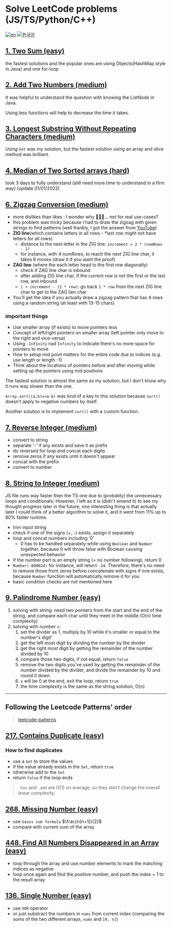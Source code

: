 # Solve LeetCode problems (JS/TS/Python/C++)

[![en](https://img.shields.io/badge/lang-EN-red.svg)](https://github.com/brandonwie/leetcode/blob/main/README.md)
[![한국어](https://img.shields.io/badge/lang-한국어-green.svg)](https://github.com/brandonwie/leetcode/blob/main/README.ko-kr.md)

## [1. Two Sum (easy)](https://github.com/brandonwie/leetcode/blob/main/0001-two-sum.js)

the fastest solutions and the popular ones are using Objects(HashMap style in Java) and one for-loop

## [2. Add Two Numbers (medium)](https://github.com/brandonwie/leetcode/blob/main/0002-add-two-numbers.js)

It was helpful to understand the question with knowing the ListNode in Java.

Using less functions will help to decrease the time it takes.

## [3. Longest Substring Without Repeating Characters (medium)](https://github.com/brandonwie/leetcode/blob/main/0003-longest-substring.js)

Using `Set` was my solution, but the fastest solution using an array and slice method was brilliant.

## [4. Median of Two Sorted arrays (hard)](https://github.com/brandonwie/leetcode/blob/main/0004-median-of-two-sorted-arrays.js)

took 3 days to fully understand (still need more time to understand in a firm way)
(update 01/01/2022)

## [6. Zigzag Conversion (medium)](https://github.com/brandonwie/leetcode/blob/main/0006-zigzag-conversion.ts)

- more dislikes than likes : I wonder why 🤷🏻‍♂️... not for real use-cases?
- this problem was tricky because I had to draw the zigzag with given strings to find patterns (well frankly, I got the answer from [YouTube](https://www.youtube.com/watch?v=Q2Tw6gcVEwc&t=456s&ab_channel=NeetCode))
- **ZIG line**(which contains letters in all rows - \*last row might not have letters for all rows)
  - distance to the next letter in the ZIG line: `increment = 2 * (numRows - 1)`
  - for instance, with 4 numRows, to reach the next ZIG line char, it takes 6 moves (draw it if you want the proof)
- **ZAG line** (where the each letter head to the first row diagonally)
  - check if ZAG line char is inbound
  - after adding ZIG line char, if the current row is not the first or the last row, and inbound
  - `i + increment - (2 * row)`: go back `2 * row` from the next ZIG line char to get to the ZAG lien char
- You'll get the idea if you actually draw a zigzag pattern that has 4 rows using a random string (at least with 13-15 chars)

### important things

- Use smaller array (if exists) to move pointers less
- Concept of left/right pointers on smaller array (left pointer only move to the right and vice-versa)
- Using `-Infinity` nad `Infinity` to indicate there's no more space for pointers to move
- How to setup mid point matters for the entire code due to indices (e.g. use length or length -1)
- Think about the locations of pointers before and after moving while setting up the pointers using mid positions

The fastest solution is almost the same as my solution, but I don't know why it runs way slower than the one.

`Array.sort((a,b)=>a-b)` was kind of a key to this solution because `sort()` doesn't apply to negative numbers by itself.

Another solution is to implement `sort()` with a custom function.

## [7. Reverse Integer (medium)](https://github.com/brandonwie/leetcode/blob/main/0007-reverse-integer.js)

- convert to string
- separate '-' if any exists and save it as prefix
- do reversed for loop and concat each digits
- remove zeros if any exists until it doesn't appear
- concat with the prefix
- convert to number

## [8. String to Integer (medium)](https://github.com/brandonwie/leetcode/blob/main/0008-string-to-integer.js)

JS file runs way faster then the TS one due to (probably) the unnecessary loops and conditionals; However, I left as it is (didn't amend it) to see my thought progress later in the future, one interesting thing is that actually later I could think of a better algorithm to solve it, and it went from 11% up to 80% faster runtime.

- trim input string
- check if one of the signs (+, -) exists, assign it separately
- loop and concat numbers including '0'
  - 0 has to be handled separately while using `Boolean` and `Number` together, because 0 will throw false with Boolean causing unexpected behavior
- if the number part is an empty string (= no number following), return 0
- `Number(-000024)` for instance, will return `-24`. Therefore, there's no need to remove those front zeros before concatenate with signs if one exists, because `Number` function will automatically remove it for you
- basic condition checks are not mentioned here

## [9. Palindrome Number (easy)](https://github.com/brandonwie/leetcode/blob/main/0009-palindrome-number.js)

1. solving with string: need two pointers from the start and the end of the string, and compare each char until they meet in the middle (O(n) time complexity)
1. solving with number `x`:
   1. set the divider as 1, multiply by 10 while it's smaller or equal to the number's digit'
   2. get the left most digit by dividing the number by the divider
   3. get the right most digit by getting the remainder of the number divided by 10
   4. compare those two digits, if not equal, return `false`
   5. remove the two digits you've used by getting the remainder of the number divided by the divider, and divide the remainder by 10 and round it down
   6. `x` will be 0 at the end, exit the loop, return `true`
   7. the time complexity is the same as the string solution, O(n)

---

## Following the Leetcode Patterns' order

> [leetcode-patterns](https://seanprashad.com/leetcode-patterns/)

## [217. Contains Duplicate (easy)](https://github.com/brandonwie/leetcode/blob/main/leetcode-patterns/001-0217-contains-duplicate.js)

### How to find duplicates

- use a `Set` to store the values
- if the value already exists in the `Set`, return `true`
- otherwise add to the `Set`
- return `false` if the loop ends

> `.has` and `.add` are O(1) on average, so they don't change the overall linear complexity.

## [268. Missing Number (easy)](https://github.com/brandonwie/leetcode/blob/main/leetcode-patterns/002-0268-missing-number.js)

- use `Gauss sum formula` $\frac{n(n+1)}{2}$
- compare with current sum of the array

## [448. Find All Numbers Disappeared in an Array (easy)](https://github.com/brandonwie/leetcode/blob/main/leetcode-patterns/003-0448-find-all-numbers-disappeared-in-an-array.js)

- loop through the array and use number elements to mark the matching indices as negative
- loop once again and find the positive number, and push the index + 1 to the result array

## [136. Single Number (easy)](https://github.com/brandonwie/leetcode/blob/main/leetcode-patterns/004-0136-single-number.js)

- use `XOR` operator
- or just substract the numbers in `nums` from current index (comparing the sums of the two different arrays, `nums` and `[0, n]`)

